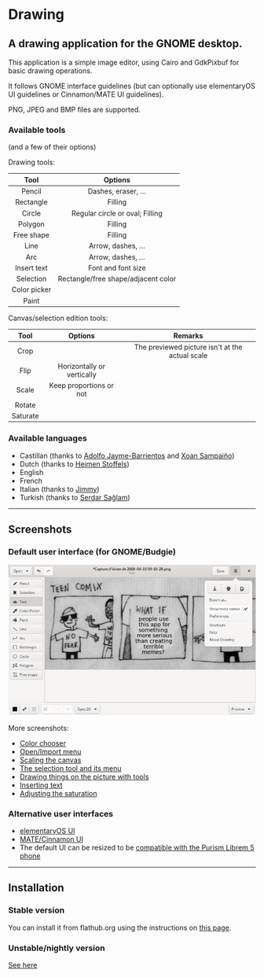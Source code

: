 # Drawing

## A drawing application for the GNOME desktop.

This application is a simple image editor, using Cairo and GdkPixbuf for basic drawing operations.

It follows GNOME interface guidelines (but can optionally use elementaryOS UI guidelines or Cinnamon/MATE UI guidelines).

PNG, JPEG and BMP files are supported.

### Available tools

(and a few of their options)

Drawing tools:

| Tool      | Options        |
|:---------:|:--------------:|
|Pencil     |Dashes, eraser, …|
|Rectangle  |Filling         |
|Circle     |Regular circle or oval; Filling
|Polygon    |Filling         |
|Free shape |Filling         |
|Line       |Arrow, dashes, …|
|Arc        |Arrow, dashes, …|
|Insert text|Font and font size|
|Selection  |Rectangle/free shape/adjacent color|
|Color picker|               |
|Paint      |                |

<!--|Brush      |           |Not done yet-->
<!--|Gradient   |           |Not done yet-->

Canvas/selection edition tools:

| Tool      | Options   | Remarks |
|:---------:|:---------:|:-------:|
|Crop       |           |The previewed picture isn't at the actual scale
|Flip       |Horizontally or vertically
|Scale      |Keep proportions or not
|Rotate     |           |         |
|Saturate   |           |         |

### Available languages

- Castillan (thanks to [Adolfo Jayme-Barrientos](https://github.com/fitojb) and [Xoan Sampaiño](https://github.com/xoan))
- Dutch (thanks to [Heimen Stoffels](https://github.com/Vistaus))
- English
- French
- Italian (thanks to [Jimmy](https://github.com/amivaleo))
- Turkish (thanks to [Serdar Sağlam](https://github.com/TeknoMobil))

----

## Screenshots

### Default user interface (for GNOME/Budgie)

![GNOME/Budgie UI, here with the main menu opened](./data/screenshots/gnome_menu.png)

More screenshots:

- [Color chooser](./data/screenshots/gnome_colors.png)
- [Open/Import menu](./data/screenshots/gnome_open.png)
- [Scaling the canvas](./data/screenshots/gnome_scale.png)
- [The selection tool and its menu](./data/screenshots/gnome_selection.png)
- [Drawing things on the picture with tools](./data/screenshots/gnome_tools.png)
- [Inserting text](./data/screenshots/gnome_text.png)
- [Adjusting the saturation](./data/screenshots/gnome_menu_saturation.png)

### Alternative user interfaces

- [elementaryOS UI](./data/screenshots/elementary.png)
- [MATE/Cinnamon UI](./data/screenshots/mate_selection.png)
- The default UI can be resized to be [compatible with the Purism Librem 5 phone](./data/screenshots/librem_preview.png)

----

## Installation

### Stable version

You can install it from flathub.org using the instructions on [this page](https://flathub.org/apps/details/com.github.maoschanz.drawing).

### Unstable/nightly version

[See here](./INSTALL_FROM_SOURCE.md)

